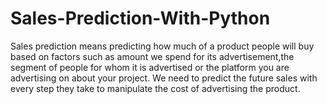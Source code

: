 # Sales-Prediction-With-Python
Sales prediction means predicting how much of a product people will buy based on factors such as amount we spend for its advertisement,the segment of people for whom it is advertised or the platform you are advertising on about your project.
We need to predict the future sales with every step they take to manipulate the cost of advertising the product.

